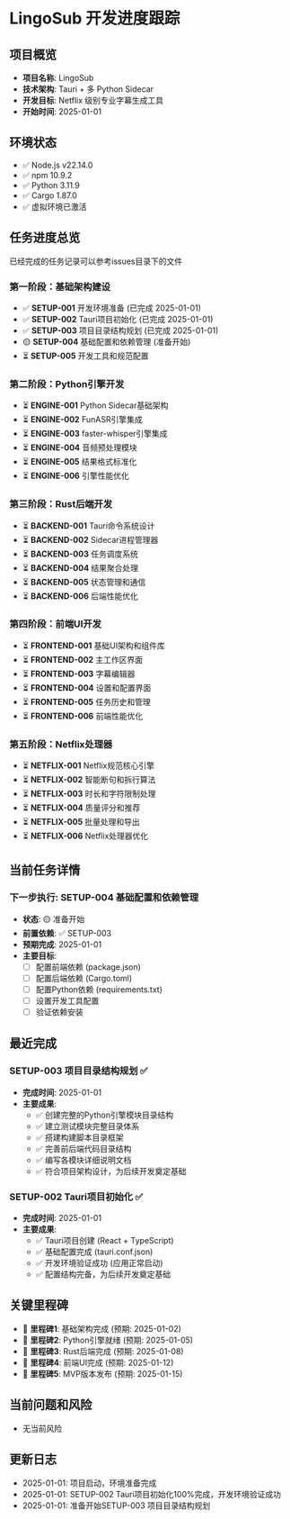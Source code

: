# LingoSub 开发进度跟踪

## 项目概览
- **项目名称**: LingoSub
- **技术架构**: Tauri + 多 Python Sidecar 
- **开发目标**: Netflix 级别专业字幕生成工具
- **开始时间**: 2025-01-01

## 环境状态
- ✅ Node.js v22.14.0
- ✅ npm 10.9.2  
- ✅ Python 3.11.9
- ✅ Cargo 1.87.0
- ✅ 虚拟环境已激活

## 任务进度总览

已经完成的任务记录可以参考issues目录下的文件



### 第一阶段：基础架构建设
- ✅ **SETUP-001** 开发环境准备 (已完成 2025-01-01)
- ✅ **SETUP-002** Tauri项目初始化 (已完成 2025-01-01)  
- ✅ **SETUP-003** 项目目录结构规划 (已完成 2025-01-01)
- 🟡 **SETUP-004** 基础配置和依赖管理 (准备开始)
- ⏳ **SETUP-005** 开发工具和规范配置

### 第二阶段：Python引擎开发
- ⏳ **ENGINE-001** Python Sidecar基础架构
- ⏳ **ENGINE-002** FunASR引擎集成
- ⏳ **ENGINE-003** faster-whisper引擎集成
- ⏳ **ENGINE-004** 音频预处理模块  
- ⏳ **ENGINE-005** 结果格式标准化
- ⏳ **ENGINE-006** 引擎性能优化

### 第三阶段：Rust后端开发
- ⏳ **BACKEND-001** Tauri命令系统设计
- ⏳ **BACKEND-002** Sidecar进程管理器
- ⏳ **BACKEND-003** 任务调度系统
- ⏳ **BACKEND-004** 结果聚合处理
- ⏳ **BACKEND-005** 状态管理和通信
- ⏳ **BACKEND-006** 后端性能优化

### 第四阶段：前端UI开发
- ⏳ **FRONTEND-001** 基础UI架构和组件库
- ⏳ **FRONTEND-002** 主工作区界面
- ⏳ **FRONTEND-003** 字幕编辑器
- ⏳ **FRONTEND-004** 设置和配置界面
- ⏳ **FRONTEND-005** 任务历史和管理
- ⏳ **FRONTEND-006** 前端性能优化

### 第五阶段：Netflix处理器
- ⏳ **NETFLIX-001** Netflix规范核心引擎
- ⏳ **NETFLIX-002** 智能断句和拆行算法
- ⏳ **NETFLIX-003** 时长和字符限制处理
- ⏳ **NETFLIX-004** 质量评分和推荐
- ⏳ **NETFLIX-005** 批量处理和导出
- ⏳ **NETFLIX-006** Netflix处理器优化

## 当前任务详情

### 下一步执行: SETUP-004 基础配置和依赖管理
- **状态**: 🟡 准备开始
- **前置依赖**: ✅ SETUP-003
- **预期完成**: 2025-01-01
- **主要目标**:
  - [ ] 配置前端依赖 (package.json)
  - [ ] 配置后端依赖 (Cargo.toml)
  - [ ] 配置Python依赖 (requirements.txt)
  - [ ] 设置开发工具配置
  - [ ] 验证依赖安装

## 最近完成

### SETUP-003 项目目录结构规划 ✅
- **完成时间**: 2025-01-01
- **主要成果**:
  - ✅ 创建完整的Python引擎模块目录结构
  - ✅ 建立测试模块完整目录体系
  - ✅ 搭建构建脚本目录框架  
  - ✅ 完善前后端代码目录结构
  - ✅ 编写各模块详细说明文档
  - ✅ 符合项目架构设计，为后续开发奠定基础

### SETUP-002 Tauri项目初始化 ✅  
- **完成时间**: 2025-01-01
- **主要成果**:
  - ✅ Tauri项目创建 (React + TypeScript)
  - ✅ 基础配置完成 (tauri.conf.json)
  - ✅ 开发环境验证成功 (应用正常启动)
  - ✅ 配置结构完备，为后续开发奠定基础

## 关键里程碑
- 🎯 **里程碑1**: 基础架构完成 (预期: 2025-01-02)
- 🎯 **里程碑2**: Python引擎就绪 (预期: 2025-01-05) 
- 🎯 **里程碑3**: Rust后端完成 (预期: 2025-01-08)
- 🎯 **里程碑4**: 前端UI完成 (预期: 2025-01-12)
- 🎯 **里程碑5**: MVP版本发布 (预期: 2025-01-15)

## 当前问题和风险
- 无当前风险

## 更新日志
- 2025-01-01: 项目启动，环境准备完成
- 2025-01-01: SETUP-002 Tauri项目初始化100%完成，开发环境验证成功
- 2025-01-01: 准备开始SETUP-003 项目目录结构规划 